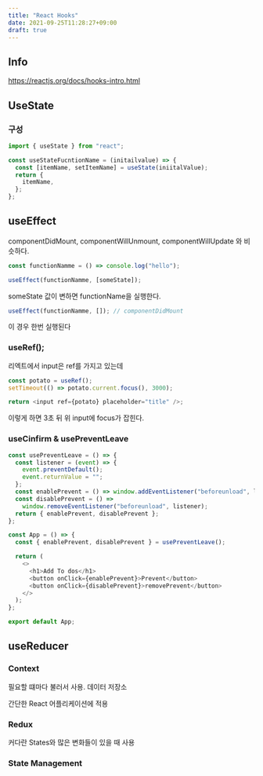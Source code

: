 ```yaml
---
title: "React Hooks"
date: 2021-09-25T11:28:27+09:00
draft: true
---
```


## Info

https://reactjs.org/docs/hooks-intro.html

## UseState

### 구성

```javascript
import { useState } from "react";

const useStateFucntionName = (initailvalue) => {
  const [itemName, setItemName] = useState(iniitalValue);
  return {
    itemName,
  };
};
```

## useEffect

componentDidMount, componentWillUnmount, componentWillUpdate 와 비슷하다.

```javascript
const functionNamme = () => console.log("hello");

useEffect(functionNamme, [someState]);
```

someState 값이 변하면 functionName을 실행한다.

```javascript
useEffect(functionNamme, []); // componentDidMount
```

이 경우 한번 실행된다

### useRef();

리엑트에서 input은 ref를 가지고 있는데

```javascript
const potato = useRef();
setTimeout(() => potato.current.focus(), 3000);

return <input ref={potato} placeholder="title" />;
```

이렇게 하면 3초 뒤 위 input에 focus가 잡힌다.

### useCinfirm & usePreventLeave

```javascript
const usePreventLeave = () => {
  const listener = (event) => {
    event.preventDefault();
    event.returnValue = "";
  };
  const enablePrevent = () => window.addEventListener("beforeunload", listener);
  const disablePrevent = () =>
    window.removeEventListener("beforeunload", listener);
  return { enablePrevent, disablePrevent };
};

const App = () => {
  const { enablePrevent, disablePrevent } = usePreventLeave();

  return (
    <>
      <h1>Add To dos</h1>
      <button onClick={enablePrevent}>Prevent</button>
      <button onClick={disablePrevent}>removePrevent</button>
    </>
  );
};

export default App;
```

## useReducer

### Context

필요할 떄마다 불러서 사용. 데이터 저장소

간단한 React 어플리케이션에 적용

### Redux

커다란 States와 많은 변화들이 있을 때 사용

### State Management
